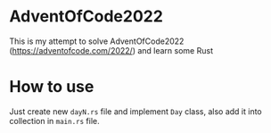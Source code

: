 # AdventOfCode2022
This is my attempt to solve AdventOfCode2022 (https://adventofcode.com/2022/) and learn some Rust
# How to use
Just create new `dayN.rs` file and implement `Day` class, also add it into collection in `main.rs` file. 
